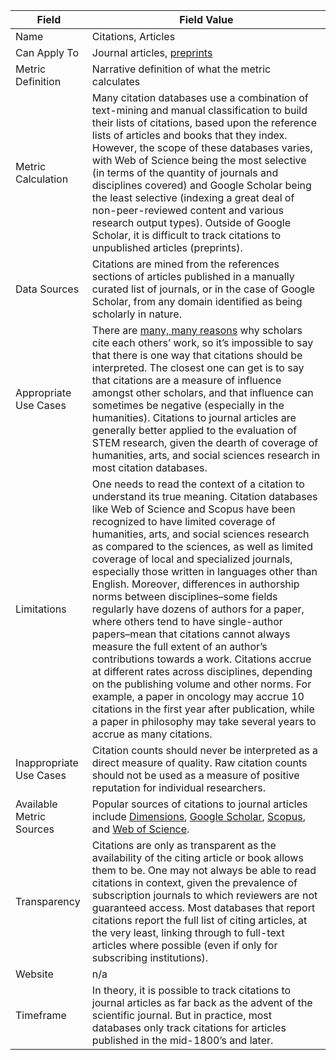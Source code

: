 | Field | Field Value |
|------------------------------|-------------------------------------------------|
| Name | Citations, Articles
| Can Apply To |  Journal articles, [preprints](https://en.wikipedia.org/wiki/Preprint)
| Metric Definition | Narrative definition of what the metric calculates
| Metric Calculation | Many citation databases use a combination of text-mining and manual classification to build their lists of citations, based upon the reference lists of articles and books that they index. However, the scope of these databases varies, with Web of Science being the most selective (in terms of the quantity of journals and disciplines covered) and Google Scholar being the least selective (indexing a great deal of non-peer-reviewed content and various research output types). Outside of Google Scholar, it is difficult to track citations to unpublished articles (preprints).
| Data Sources | Citations are mined from the references sections of articles published in a manually curated list of journals, or in the case of Google Scholar, from any domain identified as being scholarly in nature.
| Appropriate Use Cases | There are [many, many reasons](https://books.google.com/books/about/The_Citation_Process.html?id=bfLgAAAAMAAJ) why scholars cite each others’ work, so it’s impossible to say that there is one way that citations should be interpreted. The closest one can get is to say that citations are a measure of influence amongst other scholars, and that influence can sometimes be negative (especially in the humanities). Citations to journal articles are generally better applied to the evaluation of STEM research, given the dearth of coverage of humanities, arts, and social sciences research in most citation databases.
| Limitations | One needs to read the context of a citation to understand its true meaning. Citation databases like Web of Science and Scopus have been recognized to have limited coverage of humanities, arts, and social sciences research as compared to the sciences, as well as limited coverage of local and specialized journals, especially those written in languages other than English. Moreover, differences in authorship norms between disciplines–some fields regularly have dozens of authors for a paper, where others tend to have single-author papers–mean that citations cannot always measure the full extent of an author’s contributions towards a work. Citations accrue at different rates across disciplines, depending on the publishing volume and other norms. For example, a paper in oncology may accrue 10 citations in the first year after publication, while a paper in philosophy may take several years to accrue as many citations.
| Inappropriate Use Cases | Citation counts should never be interpreted as a direct measure of quality. Raw citation counts should not be used as a measure of positive reputation for individual researchers.
| Available Metric Sources | Popular sources of citations to journal articles include [Dimensions](https://app.dimensions.ai/discover/publication), [Google Scholar](http://scholar.google.com/), [Scopus](https://www.elsevier.com/solutions/scopus), and [Web of Science](http://wokinfo.com/).
| Transparency | Citations are only as transparent as the availability of the citing article or book allows them to be. One may not always be able to read citations in context, given the prevalence of subscription journals to which reviewers are not guaranteed access. Most databases that report citations report the full list of citing articles, at the very least, linking through to full-text articles where possible (even if only for subscribing institutions).
| Website | n/a
| Timeframe |  In theory, it is possible to track citations to journal articles as far back as the advent of the scientific journal. But in practice, most databases only track citations for articles published in the mid-1800’s and later.
